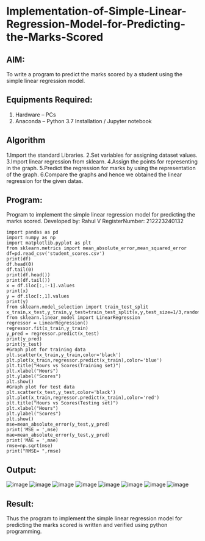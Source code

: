 # Implementation-of-Simple-Linear-Regression-Model-for-Predicting-the-Marks-Scored

## AIM:
To write a program to predict the marks scored by a student using the simple linear regression model.

## Equipments Required:
1. Hardware – PCs
2. Anaconda – Python 3.7 Installation / Jupyter notebook

## Algorithm
1.Import the standard Libraries.
2.Set variables for assigning dataset values. 
3.Import linear regression from sklearn. 
4.Assign the points for representing in the graph. 
5.Predict the regression for marks by using the representation of the graph. 
6.Compare the graphs and hence we obtained the linear regression for the given datas. 

## Program:

Program to implement the simple linear regression model for predicting the marks scored.
Developed by: Rahul V
RegisterNumber: 212223240132
```
import pandas as pd
import numpy as np
import matplotlib.pyplot as plt
from sklearn.metrics import mean_absolute_error,mean_squared_error
df=pd.read_csv('student_scores.csv')
print(df)
df.head(0)
df.tail(0)
print(df.head())
print(df.tail())
x = df.iloc[:,:-1].values
print(x)
y = df.iloc[:,1].values
print(y)
from sklearn.model_selection import train_test_split
x_train,x_test,y_train,y_test=train_test_split(x,y,test_size=1/3,random_state=0)
from sklearn.linear_model import LinearRegression
regressor = LinearRegression()
regressor.fit(x_train,y_train)
y_pred = regressor.predict(x_test)
print(y_pred)
print(y_test)
#Graph plot for training data
plt.scatter(x_train,y_train,color='black')
plt.plot(x_train,regressor.predict(x_train),color='blue')
plt.title("Hours vs Scores(Training set)")
plt.xlabel("Hours")
plt.ylabel("Scores")
plt.show()
#Graph plot for test data
plt.scatter(x_test,y_test,color='black')
plt.plot(x_train,regressor.predict(x_train),color='red')
plt.title("Hours vs Scores(Testing set)")
plt.xlabel("Hours")
plt.ylabel("Scores")
plt.show()
mse=mean_absolute_error(y_test,y_pred)
print('MSE = ',mse)
mae=mean_absolute_error(y_test,y_pred)
print('MAE = ',mae)
rmse=np.sqrt(mse)
print("RMSE= ",rmse)
```



## Output:
![image](https://github.com/Rahulv2005/Implementation-of-Simple-Linear-Regression-Model-for-Predicting-the-Marks-Scored/assets/152600335/2d769152-e230-4166-8e6a-c83b61a5e831)
![image](https://github.com/Rahulv2005/Implementation-of-Simple-Linear-Regression-Model-for-Predicting-the-Marks-Scored/assets/152600335/7d685185-51f3-42ea-8d82-c024c3fa2ca8)
![image](https://github.com/Rahulv2005/Implementation-of-Simple-Linear-Regression-Model-for-Predicting-the-Marks-Scored/assets/152600335/63ae8089-8db2-4f28-8f73-5fb9e23e2280)
![image](https://github.com/Rahulv2005/Implementation-of-Simple-Linear-Regression-Model-for-Predicting-the-Marks-Scored/assets/152600335/1edb18f9-afb4-4ab6-8a02-f70404366008)
![image](https://github.com/Rahulv2005/Implementation-of-Simple-Linear-Regression-Model-for-Predicting-the-Marks-Scored/assets/152600335/c49d608d-039f-491a-928b-ffeed261be62)
![image](https://github.com/Rahulv2005/Implementation-of-Simple-Linear-Regression-Model-for-Predicting-the-Marks-Scored/assets/152600335/8f3adafd-10f5-48f4-b8c1-95a1d4da1a8d)
![image](https://github.com/Rahulv2005/Implementation-of-Simple-Linear-Regression-Model-for-Predicting-the-Marks-Scored/assets/152600335/cd4e848d-eabf-47c2-8056-5c5b4866f381)
![image](https://github.com/Rahulv2005/Implementation-of-Simple-Linear-Regression-Model-for-Predicting-the-Marks-Scored/assets/152600335/aa1a3ac9-1b16-443f-bec2-0ad5e1a6d6fb)



## Result:
Thus the program to implement the simple linear regression model for predicting the marks scored is written and verified using python programming.
